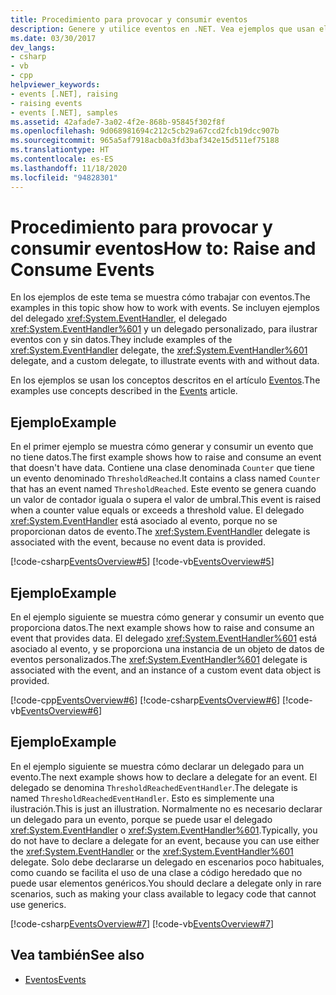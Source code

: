 ```yaml
---
title: Procedimiento para provocar y consumir eventos
description: Genere y utilice eventos en .NET. Vea ejemplos que usan el delegado EventHandler, el delegado EventHandler<TEventArgs> y un delegado personalizado.
ms.date: 03/30/2017
dev_langs:
- csharp
- vb
- cpp
helpviewer_keywords:
- events [.NET], raising
- raising events
- events [.NET], samples
ms.assetid: 42afade7-3a02-4f2e-868b-95845f302f8f
ms.openlocfilehash: 9d068981694c212c5cb29a67ccd2fcb19dcc907b
ms.sourcegitcommit: 965a5af7918acb0a3fd3baf342e15d511ef75188
ms.translationtype: HT
ms.contentlocale: es-ES
ms.lasthandoff: 11/18/2020
ms.locfileid: "94828301"
---
```

# <a name="how-to-raise-and-consume-events"></a><span data-ttu-id="73b27-104">Procedimiento para provocar y consumir eventos</span><span class="sxs-lookup"><span data-stu-id="73b27-104">How to: Raise and Consume Events</span></span>
<span data-ttu-id="73b27-105">En los ejemplos de este tema se muestra cómo trabajar con eventos.</span><span class="sxs-lookup"><span data-stu-id="73b27-105">The examples in this topic show how to work with events.</span></span> <span data-ttu-id="73b27-106">Se incluyen ejemplos del delegado <xref:System.EventHandler>, el delegado <xref:System.EventHandler%601> y un delegado personalizado, para ilustrar eventos con y sin datos.</span><span class="sxs-lookup"><span data-stu-id="73b27-106">They include examples of the <xref:System.EventHandler> delegate, the <xref:System.EventHandler%601> delegate, and a custom delegate, to illustrate events with and without data.</span></span>  
  
 <span data-ttu-id="73b27-107">En los ejemplos se usan los conceptos descritos en el artículo [Eventos](index.md).</span><span class="sxs-lookup"><span data-stu-id="73b27-107">The examples use concepts described in the [Events](index.md) article.</span></span>  
  
## <a name="example"></a><span data-ttu-id="73b27-108">Ejemplo</span><span class="sxs-lookup"><span data-stu-id="73b27-108">Example</span></span>  
 <span data-ttu-id="73b27-109">En el primer ejemplo se muestra cómo generar y consumir un evento que no tiene datos.</span><span class="sxs-lookup"><span data-stu-id="73b27-109">The first example shows how to raise and consume an event that doesn't have data.</span></span> <span data-ttu-id="73b27-110">Contiene una clase denominada `Counter` que tiene un evento denominado `ThresholdReached`.</span><span class="sxs-lookup"><span data-stu-id="73b27-110">It contains a class named `Counter` that has an event named `ThresholdReached`.</span></span> <span data-ttu-id="73b27-111">Este evento se genera cuando un valor de contador iguala o supera el valor de umbral.</span><span class="sxs-lookup"><span data-stu-id="73b27-111">This event is raised when a counter value equals or exceeds a threshold value.</span></span> <span data-ttu-id="73b27-112">El delegado <xref:System.EventHandler> está asociado al evento, porque no se proporcionan datos de evento.</span><span class="sxs-lookup"><span data-stu-id="73b27-112">The <xref:System.EventHandler> delegate is associated with the event, because no event data is provided.</span></span>  
  
 [!code-csharp[EventsOverview#5](../../../samples/snippets/csharp/VS_Snippets_CLR/eventsoverview/cs/programnodata.cs#5)]
 [!code-vb[EventsOverview#5](../../../samples/snippets/visualbasic/VS_Snippets_CLR/eventsoverview/vb/module1nodata.vb#5)]  
  
## <a name="example"></a><span data-ttu-id="73b27-113">Ejemplo</span><span class="sxs-lookup"><span data-stu-id="73b27-113">Example</span></span>  
 <span data-ttu-id="73b27-114">En el ejemplo siguiente se muestra cómo generar y consumir un evento que proporciona datos.</span><span class="sxs-lookup"><span data-stu-id="73b27-114">The next example shows how to raise and consume an event that provides data.</span></span> <span data-ttu-id="73b27-115">El delegado <xref:System.EventHandler%601> está asociado al evento, y se proporciona una instancia de un objeto de datos de eventos personalizados.</span><span class="sxs-lookup"><span data-stu-id="73b27-115">The <xref:System.EventHandler%601> delegate is associated with the event, and an instance of a custom event data object is provided.</span></span>  
  
 [!code-cpp[EventsOverview#6](../../../samples/snippets/cpp/VS_Snippets_CLR/eventsoverview/cpp/programwithdata.cpp#6)]
 [!code-csharp[EventsOverview#6](../../../samples/snippets/csharp/VS_Snippets_CLR/eventsoverview/cs/programwithdata.cs#6)]
 [!code-vb[EventsOverview#6](../../../samples/snippets/visualbasic/VS_Snippets_CLR/eventsoverview/vb/module1withdata.vb#6)]  
  
## <a name="example"></a><span data-ttu-id="73b27-116">Ejemplo</span><span class="sxs-lookup"><span data-stu-id="73b27-116">Example</span></span>  
 <span data-ttu-id="73b27-117">En el ejemplo siguiente se muestra cómo declarar un delegado para un evento.</span><span class="sxs-lookup"><span data-stu-id="73b27-117">The next example shows how to declare a delegate for an event.</span></span> <span data-ttu-id="73b27-118">El delegado se denomina `ThresholdReachedEventHandler`.</span><span class="sxs-lookup"><span data-stu-id="73b27-118">The delegate is named `ThresholdReachedEventHandler`.</span></span> <span data-ttu-id="73b27-119">Esto es simplemente una ilustración.</span><span class="sxs-lookup"><span data-stu-id="73b27-119">This is just an illustration.</span></span> <span data-ttu-id="73b27-120">Normalmente no es necesario declarar un delegado para un evento, porque se puede usar el delegado <xref:System.EventHandler> o <xref:System.EventHandler%601>.</span><span class="sxs-lookup"><span data-stu-id="73b27-120">Typically, you do not have to declare a delegate for an event, because you can use either the <xref:System.EventHandler> or the <xref:System.EventHandler%601> delegate.</span></span> <span data-ttu-id="73b27-121">Solo debe declararse un delegado en escenarios poco habituales, como cuando se facilita el uso de una clase a código heredado que no puede usar elementos genéricos.</span><span class="sxs-lookup"><span data-stu-id="73b27-121">You should declare a delegate only in rare scenarios, such as making your class available to legacy code that cannot use generics.</span></span>  
  
 [!code-csharp[EventsOverview#7](../../../samples/snippets/csharp/VS_Snippets_CLR/eventsoverview/cs/programwithdelegate.cs#7)]
 [!code-vb[EventsOverview#7](../../../samples/snippets/visualbasic/VS_Snippets_CLR/eventsoverview/vb/module1withdelegate.vb#7)]  
  
## <a name="see-also"></a><span data-ttu-id="73b27-122">Vea también</span><span class="sxs-lookup"><span data-stu-id="73b27-122">See also</span></span>

- [<span data-ttu-id="73b27-123">Eventos</span><span class="sxs-lookup"><span data-stu-id="73b27-123">Events</span></span>](index.md)

